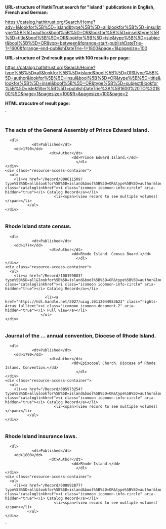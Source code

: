 **URL-structure of HathiTrust search for "island" publications in English, French and German:**

https://catalog.hathitrust.org/Search/Home?adv=1&lookfor%5B%5D=island&type%5B%5D=all&lookfor%5B%5D=insul&type%5B%5D=author&bool%5B%5D=OR&lookfor%5B%5D=insel&type%5B%5D=title&bool%5B%5D=OR&lookfor%5B%5D=isle&type%5B%5D=subject&bool%5B%5D=OR&yop=between&fqrange-start-publishDateTrie-1=1600&fqrange-end-publishDateTrie-1=1800&page=1&pagesize=100

**URL-structure of 2nd result page with 100 results per page:**

https://catalog.hathitrust.org/Search/Home?type%5B%5D=all&lookfor%5B%5D=island&bool%5B%5D=OR&type%5B%5D=author&lookfor%5B%5D=insul&bool%5B%5D=OR&type%5B%5D=title&lookfor%5B%5D=insel&bool%5B%5D=OR&type%5B%5D=subject&lookfor%5B%5D=isle&filter%5B%5D=publishDateTrie%3A%5B1600%20TO%201800%5D&page=1&pagesize=100&ft=&pagesize=100&page=2

**HTML strucutre of result page:**

 `<!-- results list -->
                          
<article class="record">
  <div class="cover" data-hdl="chi.68094173">
        <img class="bookCover" aria-hidden="true" alt="" src="//babel.hathitrust.org/cgi/imgsrv/cover?id=chi.68094173" />
      </div>
  <div class="record-container record-medium-container">
    <div class="record-title-and-actions-container">
                        <h3 class="record-title">
            <span class="title">The acts of the General Assembly of Prince Edward Island. </span>
          </h3>
                    
      
      <dl>
                <dt>Published</dt>
        <dd>1790</dd>
                        <dt>Author</dt>
                                  <dd>Prince Edward Island.</dd>
                                    </dl>
    </div>
    <div class="resource-access-container">
      <ul>
        <li><a href="/Record/008611509?type%5B%5D=all&lookfor%5B%5D=island&bool%5B%5D=OR&type%5B%5D=author&lookfor%5B%5D=insul&bool%5B%5D=OR&type%5B%5D=title&lookfor%5B%5D=insel&bool%5B%5D=OR&type%5B%5D=subject&lookfor%5B%5D=isle&filter%5B%5D=publishDateTrie%3A%5B1600%20TO%201800%5D&ft=" class="cataloglinkhref"><i class="icomoon icomoon-info-circle" aria-hidden="true"></i> Catalog Record</a></li>
                          <li><span>(view record to see multiple volumes)</span></li>
              </ul>
    </div>
  </div>
</article>
      
<article class="record">
  <div class="cover" data-hdl="uiug.30112044983622">
        <img class="bookCover" aria-hidden="true" alt="" src="//babel.hathitrust.org/cgi/imgsrv/cover?id=uiug.30112044983622" />
      </div>
  <div class="record-container record-medium-container">
    <div class="record-title-and-actions-container">
                        <h3 class="record-title">
            <span class="title">Rhode Island state census. </span>
          </h3>
                    
      
      <dl>
                <dt>Published</dt>
        <dd>1774</dd>
                        <dt>Author</dt>
                                  <dd>Rhode Island. Census Board.</dd>
                                    </dl>
    </div>
    <div class="resource-access-container">
      <ul>
        <li><a href="/Record/100199883?type%5B%5D=all&lookfor%5B%5D=island&bool%5B%5D=OR&type%5B%5D=author&lookfor%5B%5D=insul&bool%5B%5D=OR&type%5B%5D=title&lookfor%5B%5D=insel&bool%5B%5D=OR&type%5B%5D=subject&lookfor%5B%5D=isle&filter%5B%5D=publishDateTrie%3A%5B1600%20TO%201800%5D&ft=" class="cataloglinkhref"><i class="icomoon icomoon-info-circle" aria-hidden="true"></i> Catalog Record</a></li>
                
                      <li><a href="https://hdl.handle.net/2027/uiug.30112044983622" class="rights-Array fulltext"><i class="icomoon icomoon-document-2" aria-hidden="true"></i> Full view</a></li>
	                </ul>
    </div>
  </div>
</article>
      
<article class="record">
  <div class="cover" data-hdl="wu.89072969066">
        <img class="bookCover" aria-hidden="true" alt="" src="//babel.hathitrust.org/cgi/imgsrv/cover?id=wu.89072969066" />
      </div>
  <div class="record-container record-medium-container">
    <div class="record-title-and-actions-container">
                        <h3 class="record-title">
            <span class="title">Journal of the ... annual convention, Diocese of Rhode Island. </span>
          </h3>
                    
      
      <dl>
                <dt>Published</dt>
        <dd>1790</dd>
                        <dt>Author</dt>
                                  <dd>Episcopal Church. Diocese of Rhode Island. Convention.</dd>
                                    </dl>
    </div>
    <div class="resource-access-container">
      <ul>
        <li><a href="/Record/005973254?type%5B%5D=all&lookfor%5B%5D=island&bool%5B%5D=OR&type%5B%5D=author&lookfor%5B%5D=insul&bool%5B%5D=OR&type%5B%5D=title&lookfor%5B%5D=insel&bool%5B%5D=OR&type%5B%5D=subject&lookfor%5B%5D=isle&filter%5B%5D=publishDateTrie%3A%5B1600%20TO%201800%5D&ft=" class="cataloglinkhref"><i class="icomoon icomoon-info-circle" aria-hidden="true"></i> Catalog Record</a></li>
                          <li><span>(view record to see multiple volumes)</span></li>
              </ul>
    </div>
  </div>
</article>
      
<article class="record">
  <div class="cover" data-hdl="njp.32101045005640">
        <img class="bookCover" aria-hidden="true" alt="" src="//babel.hathitrust.org/cgi/imgsrv/cover?id=njp.32101045005640" />
      </div>
  <div class="record-container record-medium-container">
    <div class="record-title-and-actions-container">
                        <h3 class="record-title">
            <span class="title">Rhode Island insurance laws. </span>
          </h3>
                    
      
      <dl>
                <dt>Published</dt>
        <dd>1800</dd>
                        <dt>Author</dt>
                                  <dd>Rhode Island.</dd>
                                    </dl>
    </div>
    <div class="resource-access-container">
      <ul>
        <li><a href="/Record/008892877?type%5B%5D=all&lookfor%5B%5D=island&bool%5B%5D=OR&type%5B%5D=author&lookfor%5B%5D=insul&bool%5B%5D=OR&type%5B%5D=title&lookfor%5B%5D=insel&bool%5B%5D=OR&type%5B%5D=subject&lookfor%5B%5D=isle&filter%5B%5D=publishDateTrie%3A%5B1600%20TO%201800%5D&ft=" class="cataloglinkhref"><i class="icomoon icomoon-info-circle" aria-hidden="true"></i> Catalog Record</a></li>
                          <li><span>(view record to see multiple volumes)</span></li>
              </ul>
    </div>
  </div>
</article>`



